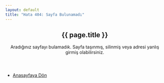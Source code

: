 ```yaml
---
layout: default
title: "Hata 404: Sayfa Bulunamadı"
---
```



<section id="three" class="wrapper style2 special">
				<header class="major">
					<h2>{{ page.title }}</h2>
					<p>Aradığınız sayfayı bulamadık. Sayfa taşınmış, silinmiş veya adresi yanlış girmiş olabilirsiniz. </p>
				</header>
				<ul class="actions">
					<li><a href="{{ site.baseurl | absolute_url }}" class="button">Anasayfaya Dön</a></li>
				</ul>
			</section>